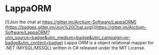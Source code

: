 # LappaORM

[![Join the chat at https://gitter.im/Arctium-Software/LappaORM](https://badges.gitter.im/Join%20Chat.svg)](https://gitter.im/Arctium-Software/LappaORM?utm_source=badge&utm_medium=badge&utm_campaign=pr-badge&utm_content=badge)
Lappa ORM is a object relational mapper for .NET (MYSQL/MSSQL) written in C# released under the MIT License.
